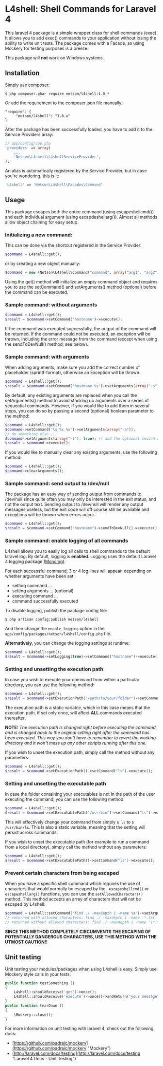 # L4shell: Shell Commands for Laravel 4 #

This laravel 4 package is a simple wrapper class for shell commands (exec). It allows you to add exec() commands to your application without losing the ability to write unit tests. The package comes with a Facade, so using Mockery for testing purposes is a breeze.

This package will **not** work on Windows systems.

## Installation ##

Simply use composer:

```$ php composer.phar require netson/l4shell:1.0.* ```

Or add the requirement to the composer.json file manually:


```
"require": {
     "netson/l4shell": "1.0.x"
}
```

After the package has been successfully loaded, you have to add it to the Service Providers array:
```php
// app/config/app.php
'providers' => array(
	...
	'Netson\L4shell\L4shellServiceProvider',
);
```

An alias is automatically registered by the Service Provider, but in case you're wondering, this is it:
```php
'L4shell' => 'Netson\L4shell\Facades\Command'
```

## Usage ##

This package escapes both the entire command (using escapeshellcmd()) and each individual argument (using escapdeshellarg()). Almost all methods allow object chaining for easy setup.

### Initializing a new command: ###

This can be done via the shortcut registered in the Service Provider:

```php
$command = L4shell::get();
```
or by creating a new object manually:
```php
$command = new \Netson\L4shell\Command("command", array("arg1", "arg2"));
```
Using the get() method will initialize an empty command object and requires you to use the setCommand() and setArguments() method (optional) before the command can be executed.

### Sample command: without arguments ###

```php
$command = L4shell::get();
$result = $command->setCommand('hostname')->execute();
```
If the command was executed successfully, the output of the command will be returned. If the command could not be executed, an exception will be thrown, including the error message from the command (except when using the sendToDevNull() method; see below).

### Sample command: with arguments ###

When adding arguments, make sure you add the correct number of placeholder (sprintf-format), otherwise an Exception will be thrown.

```php
$command = L4shell::get();
$result = $command->setCommand('hostname %s')->setArguments(array("-s"))->execute();
```

By default, any existing arguments are replaced when you call the setArguments() method to avoid stacking up arguments over a series of sequential commands. However, if you would like to add them in several steps, you can do so by passing a second (optional) boolean parameter to the method:

```php
$command = L4shell::get();
$command->setCommand('ls %s %s')->setArguments(array("-a"));
// do something else ...
$command->setArguments(array("-l"), true); // add the optional second argument to keep existing arguments
$result = $command->execute();
```

If you would like to manually clear any existing arguments, use the following method:

```php
$command = L4shell::get();
$command->clearArguments();
```

### Sample command: send output to /dev/null ###

The package has an easy way of sending output from commands to /dev/null since quite often you may only be interested in the exit status, and not the output text. Sending output to /dev/null will render any output messages useless, but the exit code will off course still be available and exceptions will be thrown when errors occur.

```php
$command = L4shell::get();
$result = $command->setCommand("hostname")->sendToDevNull()->execute(); // will return exit code (0), but no output message
```

### Sample command: enable logging of all commands ###

L4shell allows you to easily log all calls to shell commands to the default laravel log. By default, logging is **enabled**. Logging uses the default Laravel 4 logging package ([Monolog](http://laravel.com/docs/errors#logging "Monolog")). 

For each successful command, 3 or 4 log lines will appear, depending on whether arguments have been set:

* setting command ...
* setting arguments ... (optional)
* executing command ...
* command successfully executed

To disable logging, publish the package config file:

```$ php artisan config:publish netson/l4shell```

And then change the ```enable_logging``` option in the ```app/config/packages/netson/l4shell/config.php``` file.

**Alternatively**, you can change the logging settings at runtime:

```php
$command = L4shell::get();
$result = $command->setLogging(true)->setCommand("hostname")->execute();
```

### Setting and unsetting the execution path ###

In case you wish to execute your command from within a particular directory, you can use the following method:

```php
$command = L4shell::get();
$result = $command->setExecutionPath("/path/to/your/folder")->setCommand("ls")->execute();
```

The execution path is a static variable, which in this case means that the execution path, if set only once, will affect **ALL** commands executed thereafter.

**NOTE:** *The execution path is changed right before executing the command, and is changed back to the original setting right after the command has been executed. This way you don't have to remember to revert the working directory and it won't mess up any other scripts running after this one.*

If you wish to unset the execution path, simply call the method without any parameters:

```php
$command = L4shell::get();
$result = $command->setExecutionPath()->setCommand("ls")->execute();
```

### Setting and unsetting the executable path ###

In case the folder containing your executables is not in the path of the user executing the command, you can use the following method:

```php
$command = L4shell::get();
$result = $command->setExecutablePath("/usr/bin")->setCommand("ls")->execute();
```
This will effectively change your command from simply ```$ ls``` to ```$ /usr/bin/ls```.
This is also a static variable, meaning that the setting will persist across commands.

If you wish to unset the executable path (for example to run a command from a local directory), simply call the method without any parameters:

```php
$command = L4shell::get();
$result = $command->setExecutablePath()->setCommand("ls")->execute();
```

### Prevent certain characters from being escaped ###

When you have a specific shell command which requires the use of characters that would normally be escaped by the ``` escapeshellcmd()``` or ```escapeshellarg()``` functions, you can use the ```setAllowedCharacters()``` method. This method accepts an array of characters that will not be escaped by L4shell:

```php
$command = L4shell::setCommand('find ./ -maxdepth 1 -name %s')->setArguments(array("*.txt"))->setAllowedCharacters(array("*"));
// returned with allowed characters: find ./ -maxdepth 1 -name '*.txt'
// returned without allowed characters: find ./ -maxdepth 1 -name '\*.txt'
```

**SINCE THIS METHOD COMPLETELY CIRCUMVENTS THE ESCAPING OF POTENTIALLY DANGEROUS CHARACTERS, USE THIS METHOD WITH THE UTMOST CAUTION!!**

## Unit testing ##

Unit testing your modules/packages when using L4shell is easy. Simply use Mockery style calls in your tests:

```php
public function testSomething ()
{
    L4shell::shouldReceive('get')->once();
    L4shell::shouldReceive('execute')->once()->andReturn("your message");
}
public function tearDown ()
{
    \Mockery::close();
}
```
For more information on unit testing with laravel 4, check out the following docs:
* [https://github.com/padraic/mockery](https://github.com/padraic/mockery "Mockery")
* [http://laravel.com/docs/testing](http://laravel.com/docs/testing "Laravel 4 Docs - Unit Testing") 